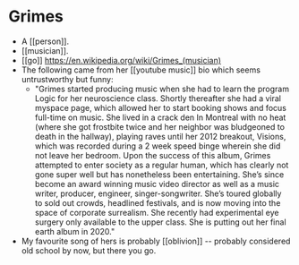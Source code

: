 # Grimes

- A [[person]].
- [[musician]].
- [[go]] https://en.wikipedia.org/wiki/Grimes_(musician)
- The following came from her [[youtube music]] bio which seems untrustworthy but funny:
  - "Grimes started producing music when she had to learn the program Logic for her neuroscience class. Shortly thereafter she had a viral myspace page, which allowed her to start booking shows and focus full-time on music. She lived in a crack den In Montreal with no heat (where she got frostbite twice and her neighbor was bludgeoned to death in the hallway), playing raves until her 2012 breakout, Visions, which was recorded during a 2 week speed binge wherein she did not leave her bedroom. Upon the success of this album, Grimes attempted to enter society as a regular human, which has clearly not gone super well but has nonetheless been entertaining. She’s since become an award winning music video director as well as a music writer, producer, engineer, singer-songwriter. She’s toured globally to sold out crowds, headlined festivals, and is now moving into the space of corporate surrealism. She recently had experimental eye surgery only available to the upper class. She is putting out her final earth album in 2020."
- My favourite song of hers is probably [[oblivion]] -- probably considered old school by now, but there you go.


